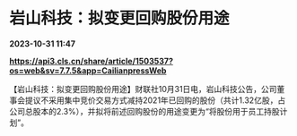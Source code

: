 # 岩山科技：拟变更回购股份用途

**2023-10-31 11:47**

**https://api3.cls.cn/share/article/1503537?os=web&sv=7.7.5&app=CailianpressWeb**

【岩山科技：拟变更回购股份用途】财联社10月31日电，岩山科技公告，公司董事会提议不采用集中竞价交易方式减持2021年已回购的股份（共计1.32亿股，占公司总股本的2.3%），并拟将前述回购股份的用途变更为“将股份用于员工持股计划”。